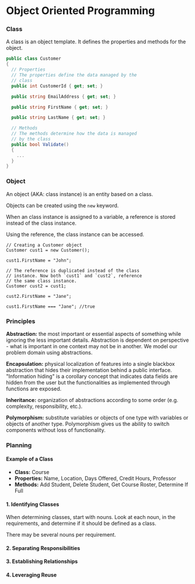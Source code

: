 # Object Oriented Programming

### Class
A class is an object template. It defines the properties and methods for the object.

```csharp
public class Customer
{
  // Properties
  // The properties define the data managed by the
  // class
  public int CustomerId { get; set; }

  public string EmailAddress { get; set; }

  public string FirstName { get; set; }

  public string LastName { get; set; }

  // Methods
  // The methods determine how the data is managed
  // by the class
  public bool Validate()
  {
    ...
  }
}
```

### Object
An object (AKA: class instance) is an entity based on a class.

Objects can be created using the `new` keyword.

When an class instance is assigned to a variable, a reference is stored instead of the class instance.

Using the reference, the class instance can be accessed.

```cSharp
// Creating a Customer object
Customer cust1 = new Customer();

cust1.FirstName = "John";

// The reference is duplicated instead of the class
// instance. Now both `cust1` and `cust2`, reference
// the same class instance.
Customer cust2 = cust1;

cust2.FirstName = "Jane";

cust1.FirstName === "Jane"; //true
```

### Principles
**Abstraction:** the most important or essential aspects of something while ignoring the less important details. Abstraction is dependent on perspective - what is important in one context may not be in another. We model our problem domain using abstractions.

**Encapsulation:** physical localization of features into a single blackbox abstraction that hides their implementation behind a public interface. "Information hiding" is a corollary concept that indicates data fields are hidden from the user but the functionalities as implemented through functions are exposed.

**Inheritance:** organization of abstractions according to some order (e.g. complexity, responsibility, etc.).

**Polymorphism:** substitute variables or objects of one type with variables or objects of another type. Polymorphism gives us the ability to switch components without loss of functionality.

### Planning

#### Example of a Class
- **Class:** Course
- **Properties:** Name, Location, Days Offered, Credit Hours, Professor
- **Methods:** Add Student, Delete Student, Get Course Roster, Determine If Full

#### 1. Identifying Classes
When determining classes, start with nouns. Look at each noun, in the requirements, and determine if it should be defined as a class.

There may be several nouns per requirement.




#### 2. Separating Responsibilities

#### 3. Establishing Relationships

#### 4. Leveraging Reuse
